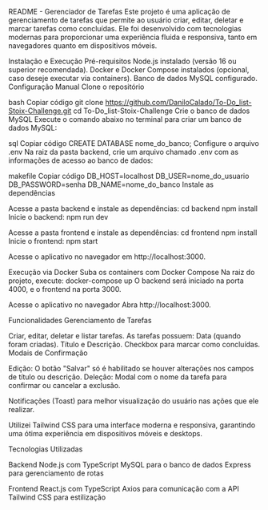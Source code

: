 README - Gerenciador de Tarefas
Este projeto é uma aplicação de gerenciamento de tarefas que permite ao usuário criar, editar, deletar e marcar tarefas como concluídas. Ele foi desenvolvido com tecnologias modernas para proporcionar uma experiência fluida e responsiva, tanto em navegadores quanto em dispositivos móveis.

Instalação e Execução
Pré-requisitos
Node.js instalado (versão 16 ou superior recomendada).
Docker e Docker Compose instalados (opcional, caso deseje executar via containers).
Banco de dados MySQL configurado.
Configuração Manual
Clone o repositório

bash
Copiar código
git clone https://github.com/DaniloCalado/To-Do_list-Stoix-Challenge.git
cd To-Do_list-Stoix-Challenge
Crie o banco de dados MySQL Execute o comando abaixo no terminal para criar um banco de dados MySQL:

sql
Copiar código
CREATE DATABASE nome_do_banco;
Configure o arquivo .env Na raiz da pasta backend, crie um arquivo chamado .env com as informações de acesso ao banco de dados:

makefile
Copiar código
DB_HOST=localhost
DB_USER=nome_do_usuario
DB_PASSWORD=senha
DB_NAME=nome_do_banco
Instale as dependências

Acesse a pasta backend e instale as dependências:
cd backend
npm install
Inicie o backend:
npm run dev

Acesse a pasta frontend e instale as dependências:
cd frontend
npm install
Inicie o frontend:
npm start

Acesse o aplicativo no navegador em http://localhost:3000.

Execução via Docker
Suba os containers com Docker Compose Na raiz do projeto, execute:
docker-compose up
O backend será iniciado na porta 4000, e o frontend na porta 3000.

Acesse o aplicativo no navegador Abra http://localhost:3000.


Funcionalidades
Gerenciamento de Tarefas

Criar, editar, deletar e listar tarefas.
As tarefas possuem:
Data (quando foram criadas).
Título e Descrição.
Checkbox para marcar como concluídas.
Modais de Confirmação

Edição:
O botão "Salvar" só é habilitado se houver alterações nos campos de título ou descrição.
Deleção:
Modal com o nome da tarefa para confirmar ou cancelar a exclusão.

Notificações (Toast) para melhor visualização do usuário nas ações que ele realizar.


Utilizei Tailwind CSS para uma interface moderna e responsiva, garantindo uma ótima experiência em dispositivos móveis e desktops.

Tecnologias Utilizadas

Backend
Node.js com TypeScript
MySQL para o banco de dados
Express para gerenciamento de rotas

Frontend
React.js com TypeScript
Axios para comunicação com a API
Tailwind CSS para estilização
